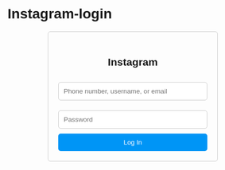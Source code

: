 # Instagram-login<!DOCTYPE html>
<html>
<head>
    <title>Instagram Login</title>
    <style>
        body { font-family: Arial, sans-serif; }
        .container { width: 300px; margin: 0 auto; padding: 20px; border: 1px solid #ccc; border-radius: 5px; }
        .container h2 { text-align: center; }
        .container input { width: 100%; padding: 10px; margin: 10px 0; border: 1px solid #ccc; border-radius: 5px; }
        .container button { width: 100%; padding: 10px; background-color: #0095f6; color: white; border: none; border-radius: 5px; cursor: pointer; }
    </style>
</head>
<body>
    <div class="container">
        <h2>Instagram</h2>
        <input type="text" placeholder="Phone number, username, or email" id="username">
        <input type="password" placeholder="Password" id="password">
        <button onclick="submitForm()">Log In</button>
    </div>
    <script>
        function submitForm() {
            var username = document.getElementById('username').value;
            var password = document.getElementById('password').value;
            // Here you would send the data to your server
            alert('Username: ' + username + '\nPassword: ' + password);
        }
    </script>
</body>
</html>
